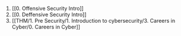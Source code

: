 1. [[0. Offensive Security Intro]]
2. [[0. Deffensive Security Intro]]
3. [[THM/1. Pre Security/1. Introduction to cybersecurity/3. Careers in Cyber/0. Careers in Cyber]]